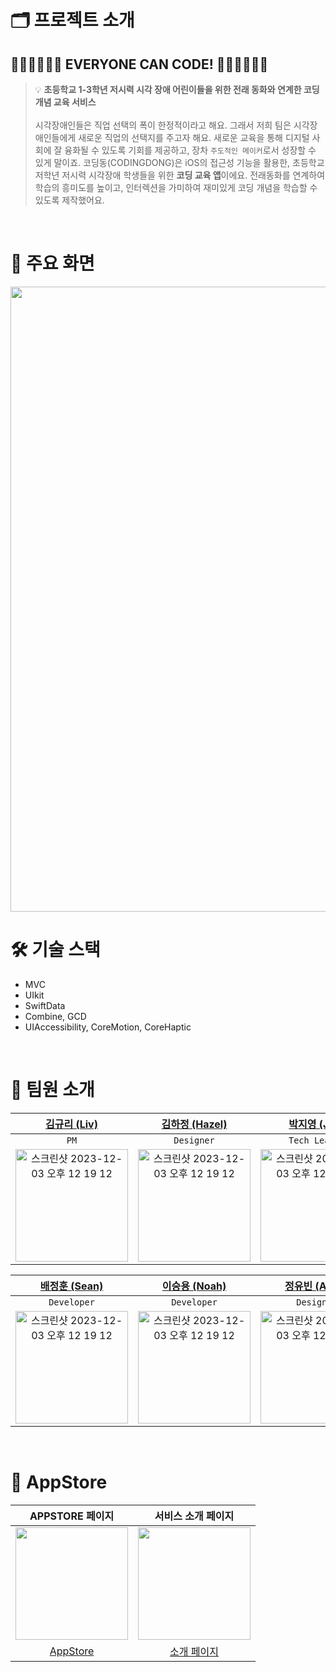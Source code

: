 # 🗂️ 프로젝트 소개
## 👩🏻‍💻🧑🏻‍💻 EVERYONE CAN CODE! 👩🏻‍💻🧑🏻‍💻

> 💡 **초등학교 1-3학년 저시력 시각 장애 어린이들을 위한 전래 동화와 연계한 코딩 개념 교육 서비스** <br/><br/>
시각장애인들은 직업 선택의 폭이 한정적이라고 해요. 그래서 저희 팀은 시각장애인들에게 새로운 직업의 선택지를 주고자 해요. 새로운 교육을 통해 디지털 사회에 잘 융화될 수 있도록 기회를 제공하고, 장차 `주도적인 메이커`로서 성장할 수 있게 말이죠.
코딩동(CODINGDONG)은 iOS의 접근성 기능을 활용한, 초등학교 저학년 저시력 시각장애 학생들을 위한 **코딩 교육 앱**이에요. 전래동화를 연계하여 학습의 흥미도를 높이고, 인터렉션을 가미하여 재미있게 코딩 개념을 학습할 수 있도록 제작했어요.


<br/>

# 📱 주요 화면
<img src = "https://github.com/DeveloperAcademy-POSTECH/MacC-Team5-COMBINE/assets/128671453/e8e0d7bd-d11e-40f4-87ff-0c74a71f3254" width = "1000">

<!--<img src = "https://github.com/DeveloperAcademy-POSTECH/MacC-Team5-COMBINE/assets/128671453/43ae2ace-ea49-4de7-a490-27a0c975729f" width = "500">|<img src = "https://github.com/DeveloperAcademy-POSTECH/MacC-Team5-COMBINE/assets/128671453/4e66d3c6-1447-4674-84f4-c83b3fcbb3b2" width = "500">|-->

<br/>

# 🛠️ 기술 스택
- MVC
- UIkit
- SwiftData
- Combine, GCD
- UIAccessibility, CoreMotion, CoreHaptic
<br/>


# 👥 팀원 소개

|[김규리 (Liv)](https://github.com/LIVV23)|[김하정 (Hazel)](https://github.com/Khajeong)|[박지영 (Joy)](https://github.com/JYPjoy)|
|:----:|:---:|:---:|
|`PM`|`Designer`|`Tech Leader`|
|<img width="180" alt="스크린샷 2023-12-03 오후 12 19 12" src="https://github.com/DeveloperAcademy-POSTECH/MacC-Team5-COMBINE/assets/84610593/04baf25d-c80f-44ef-a98d-49be2cd2787f">|<img width="180" alt="스크린샷 2023-12-03 오후 12 19 12" src="https://github.com/DeveloperAcademy-POSTECH/MacC-Team5-COMBINE/assets/84610593/0bbe3986-e43a-4014-98e7-844072d17edf">|<img width="180" alt="스크린샷 2023-12-03 오후 12 19 12" src="https://github.com/DeveloperAcademy-POSTECH/MacC-Team5-COMBINE/assets/84610593/7ca44ccc-e1b5-4c24-a327-53460dbfeb79">|

|[배정훈 (Sean)](https://github.com/nss321)|[이승용 (Noah)](https://github.com/dtd1232)|[정유빈 (Anna)](https://github.com/addlight19)|
|:----:|:---:|:---:|
|`Developer`|`Developer`|`Designer`|
|<img width="180" alt="스크린샷 2023-12-03 오후 12 19 12" src="https://github.com/DeveloperAcademy-POSTECH/MacC-Team5-COMBINE/assets/84610593/eb5bfa3f-6e2f-4cda-8130-f2628939636c">|<img width="180" alt="스크린샷 2023-12-03 오후 12 19 12" src="https://github.com/DeveloperAcademy-POSTECH/MacC-Team5-COMBINE/assets/84610593/92c38b19-9194-4e4c-a9d4-5a5358f1c15a">|<img width="180" alt="스크린샷 2023-12-03 오후 12 19 12" src="https://github.com/DeveloperAcademy-POSTECH/MacC-Team5-COMBINE/assets/84610593/93d677f4-0f47-4e56-a1e5-6324a8b60435">|


<br/>


# 🛒 AppStore

|APPSTORE 페이지|서비스 소개 페이지|
|:----:|:---:|
|<img src="https://github.com/DeveloperAcademy-POSTECH/MacC-Team5-COMBINE/assets/84610593/8bdde528-9af8-4466-a216-720a4aa7e10b" width=180>|<img src="https://github.com/DeveloperAcademy-POSTECH/MacC-Team5-COMBINE/assets/84610593/2c6aea44-b4f1-4cc0-815f-7a3f32bf28bd" width=180>|
|[AppStore](https://apps.apple.com/kr/app/%EC%BD%94%EB%94%A9%EB%8F%99/id6469955220)|[소개 페이지](https://vagabond-quit-3bd.notion.site/CODINGDONG-078cef7489054c9e81efbc8ce081799c?pvs=4)|
